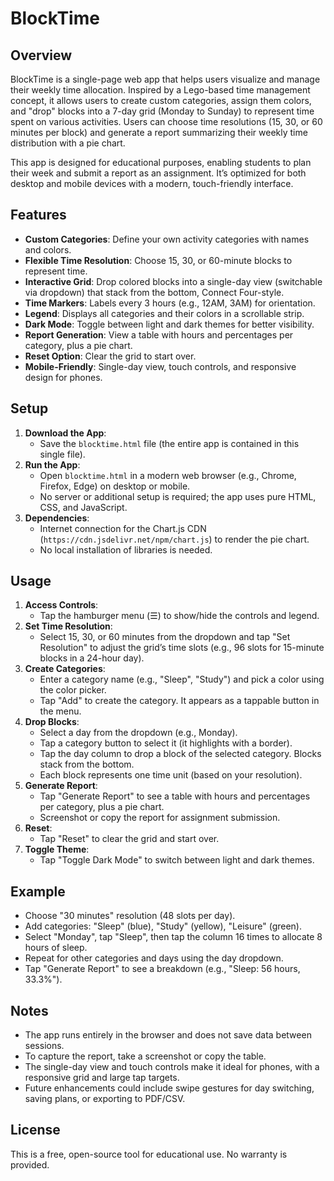 # BlockTime

## Overview
BlockTime is a single-page web app that helps users visualize and manage their weekly time allocation. Inspired by a Lego-based time management concept, it allows users to create custom categories, assign them colors, and "drop" blocks into a 7-day grid (Monday to Sunday) to represent time spent on various activities. Users can choose time resolutions (15, 30, or 60 minutes per block) and generate a report summarizing their weekly time distribution with a pie chart.

This app is designed for educational purposes, enabling students to plan their week and submit a report as an assignment. It’s optimized for both desktop and mobile devices with a modern, touch-friendly interface.

## Features
- **Custom Categories**: Define your own activity categories with names and colors.
- **Flexible Time Resolution**: Choose 15, 30, or 60-minute blocks to represent time.
- **Interactive Grid**: Drop colored blocks into a single-day view (switchable via dropdown) that stack from the bottom, Connect Four-style.
- **Time Markers**: Labels every 3 hours (e.g., 12AM, 3AM) for orientation.
- **Legend**: Displays all categories and their colors in a scrollable strip.
- **Dark Mode**: Toggle between light and dark themes for better visibility.
- **Report Generation**: View a table with hours and percentages per category, plus a pie chart.
- **Reset Option**: Clear the grid to start over.
- **Mobile-Friendly**: Single-day view, touch controls, and responsive design for phones.

## Setup
1. **Download the App**:
   - Save the `blocktime.html` file (the entire app is contained in this single file).
2. **Run the App**:
   - Open `blocktime.html` in a modern web browser (e.g., Chrome, Firefox, Edge) on desktop or mobile.
   - No server or additional setup is required; the app uses pure HTML, CSS, and JavaScript.
3. **Dependencies**:
   - Internet connection for the Chart.js CDN (`https://cdn.jsdelivr.net/npm/chart.js`) to render the pie chart.
   - No local installation of libraries is needed.

## Usage
1. **Access Controls**:
   - Tap the hamburger menu (☰) to show/hide the controls and legend.
2. **Set Time Resolution**:
   - Select 15, 30, or 60 minutes from the dropdown and tap "Set Resolution" to adjust the grid’s time slots (e.g., 96 slots for 15-minute blocks in a 24-hour day).
3. **Create Categories**:
   - Enter a category name (e.g., "Sleep", "Study") and pick a color using the color picker.
   - Tap "Add" to create the category. It appears as a tappable button in the menu.
4. **Drop Blocks**:
   - Select a day from the dropdown (e.g., Monday).
   - Tap a category button to select it (it highlights with a border).
   - Tap the day column to drop a block of the selected category. Blocks stack from the bottom.
   - Each block represents one time unit (based on your resolution).
5. **Generate Report**:
   - Tap "Generate Report" to see a table with hours and percentages per category, plus a pie chart.
   - Screenshot or copy the report for assignment submission.
6. **Reset**:
   - Tap "Reset" to clear the grid and start over.
7. **Toggle Theme**:
   - Tap "Toggle Dark Mode" to switch between light and dark themes.

## Example
- Choose "30 minutes" resolution (48 slots per day).
- Add categories: "Sleep" (blue), "Study" (yellow), "Leisure" (green).
- Select "Monday", tap "Sleep", then tap the column 16 times to allocate 8 hours of sleep.
- Repeat for other categories and days using the day dropdown.
- Tap "Generate Report" to see a breakdown (e.g., "Sleep: 56 hours, 33.3%").

## Notes
- The app runs entirely in the browser and does not save data between sessions.
- To capture the report, take a screenshot or copy the table.
- The single-day view and touch controls make it ideal for phones, with a responsive grid and large tap targets.
- Future enhancements could include swipe gestures for day switching, saving plans, or exporting to PDF/CSV.

## License
This is a free, open-source tool for educational use. No warranty is provided.